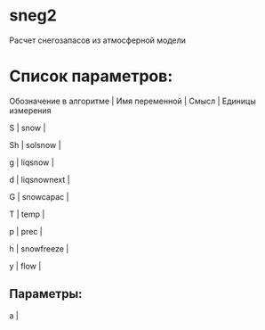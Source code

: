 # sneg2
Расчет снегозапасов из атмосферной модели

Список параметров:
==================
Обозначение в алгоритме | Имя переменной | Смысл | Единицы измерения  

S  | snow           |  

Sh | solsnow        |  

g  | liqsnow        |  

d  | liqsnownext    |  

G  | snowcapac      |  

T  | temp           |  

p  | prec           |  

h  | snowfreeze     |  

y  | flow           |  


Параметры:
----------
a  | 


